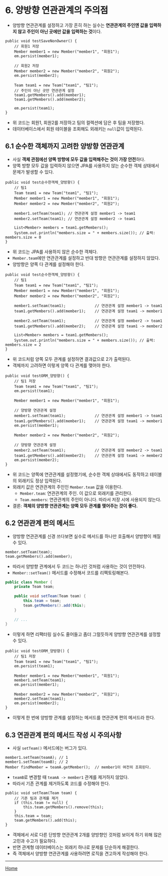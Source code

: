 # 6. 양방향 연관관계의 주의점

- 양방향 연관관계를 설정하고 가장 흔히 하는 실수는 **연관관계의 주인엔 값을 입력하지 않고 주인이 아닌 곳에만 값을 입력하는 것**이다.

```
public void testSaveNonOwner() {
    // 회원1 저장
    Member member1 = new Member("member1", "회원1");
    em.persist(member1);
    
    // 회원2 저장
    Member member2 = new Member("member2", "회원2");
    em.persist(member2);
    
    Team team1 = new Team("team1", "팀1");
    // 주인이 아닌 곳만 연관관계 설정
    team1.getMembers().add(member1);
    team1.getMembers().add(member2);
    
    em.persist(team1);
}
```

- 위 코드는 회원1, 회원2를 저장하고 팀의 컬렉션에 담은 후 팀을 저장했다.
- 데이터베이스에서 회원 테이블을 조회해도 외래키는 `null`값이 입력된다.


## 6.1 순수한 객체까지 고려한 양방향 연관관계

- 사실 **객체 관점에선 양쪽 방향에 모두 값을 입력해주는 것이 가장 안전**하다.
- 양쪽 방향 모두 값을 입력하지 않으면 JPA를 사용하지 않는 순수한 객체 상태에서 문제가 발생할 수 있다.

```
public void test순수한객체_양방향() {
    // 팀1
    Team team1 = new Team("team1", "팀1");
    Member member1 = new Member("member1", "회원1");
    Member member2 = new Member("member2", "회원2");
    
    member1.setTeam(team1); // 연관관계 설정 member1 -> team1
    member2.setTeam(team1); // 연관관계 설정 member2 -> team1
    
    List<Member> members = team1.getMembers();
    System.out.println("members.size = " + members.size()); // 출력: members.size = 0
}
```

- 위 코드는 JPA를 사용하지 않은 순수한 객체다.
- `Member.team`에만 연관관계를 설정하고 반대 방향은 연관관계를 설정하지 않았다.
- 양방향은 양쪽 다 관계를 설정해야 한다.

```
public void test순수한객체_양방향() {
    // 팀1
    Team team1 = new Team("team1", "팀1");
    Member member1 = new Member("member1", "회원1");
    Member member2 = new Member("member2", "회원2");
    
    member1.setTeam(team1);             // 연관관계 설정 member1 -> team1
    team1.getMembers().add(member1);    // 연관관계 설정 team1 -> member1 
    
    member2.setTeam(team1);             // 연관관계 설정 member2 -> team1
    team1.getMembers().add(member2);    // 연관관계 설정 team1 -> member2
    
    List<Member> members = team1.getMembers();
    System.out.println("members.size = " + members.size()); // 출력: members.size = 2
}
```

- 위 코드처럼 양쪽 모두 관계를 설정하면 결과값으로 2가 출력된다.
- 객체까지 고려하면 이렇게 양쪽 다 관계를 맺어야 한다.

```
public void testORM_양방향() {
    // 팀1 저장
    Team team1 = new Team("team1", "팀1");
    em.persist(team1);
    
    Member member1 = new Member("member1", "회원1");
    
    // 양방향 연관관계 설정
    member1.setTeam(team1);             // 연관관계 설정 member1 -> team1
    team1.getMembers().add(member1);    // 연관관계 설정 team1 -> member1 
    em.persist(member1);
    
    Member member2 = new Member("member2", "회원2");
    
    // 양방향 연관관계 설정
    member2.setTeam(team1);             // 연관관계 설정 member2 -> team1
    team1.getMembers().add(member2);    // 연관관계 설정 team1 -> member2
    em.persist(member2);
}
```

- 위 코드는 양쪽에 연관관계를 설정했기에, 순수한 객체 상태에서도 동작하고 테이블의 외래키도 정상 입력된다.
- 외래키 값은 연관관계의 주인인 `Member.team` 값을 이용한다.
    - `Member.team`: 연관관계의 주인. 이 값으로 외래키를 관리한다.
    - `Team.members`: 연관관계의 주인이 아니다. 따라서 저장 시에 사용되지 않는다.
- 결론: **객체의 양방향 연관관계는 양쪽 모두 관계를 맺어주는 것이 좋다.**


## 6.2 연관관계 편의 메서드

- 양방향 연관관계를 신경 쓰다보면 실수로 메서드를 하나만 호출해서 양방향이 깨질 수 있다.

```
member.setTeam(team);
team.getMembers().add(member);
```

- 따라서 양방향 관계에서 두 코드는 하나인 것처럼 사용하는 것이 안전하다.
- `Member::setTeam()` 메서드를 수정해서 코드를 리팩토링해본다.

```java
public class Member {
    private Team team;
    
    public void setTeam(Team team) {
        this.team = team;
        team.getMembers().add(this);
    }
    
    // ...
}
```

- 이렇게 하면 리팩터링 실수도 줄어들고 좀더 그럴듯하게 양방향 연관관계를 설정할 수 있다.

```
public void testORM_양방향() {
    // 팀1 저장
    Team team1 = new Team("team1", "팀1");
    em.persist(team1);
    
    Member member1 = new Member("member1", "회원1");
    member1.setTeam(team1);
    em.persist(member1);
    
    Member member2 = new Member("member2", "회원2");
    member2.setTeam(team1);
    em.persist(member2);
}
```

- 이렇게 한 번에 양방향 관계를 설정하는 메서드를 연관관계 편의 메서드라 한다.


## 6.3 연관관계 편의 메서드 작성 시 주의사항

- 사실 `setTeam()` 메서드에는 버그가 있다.

```
member1.setTeam(teamA); // 1
member1.setTeam(teamB); // 2
Member findMember = teamA.getMember();  // member1이 여전히 조회된다.
```

- `teamB`로 변경할 때 `teamA -> member1` 관계를 제거하지 않았다.
- 따라서 기존 관계를 제거하도록 코드를 수정해야 한다.

```
public void setTeam(Team team) {
    // 기존 팀과 관계를 제거
    if (this.team != null) {
        this.team.getMembers().remove(this);
    }
    this.team = team;
    team.getMembers().add(this);
}
```

- 객체에서 서로 다른 단방향 연관관계 2개를 양방향인 것처럼 보이게 하기 위해 많은 고민과 수고가 필요하다.
- 반면 관계형 데이터베이스는 외래키 하나로 문제를 단순하게 해결한다.
- 즉 객체에서 양방향 연관관계를 사용하려면 로직을 견고하게 작성해야 한다.

-----
[Home](./index.md)
